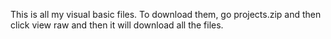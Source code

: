 This is all my visual basic files. To download them, go projects.zip and then click view raw and then it will download all the files.
